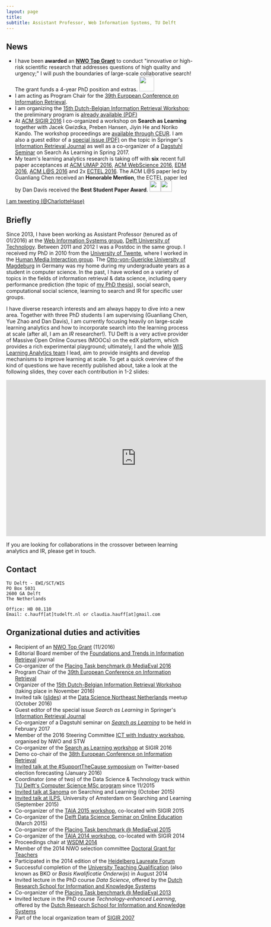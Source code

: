 ```yaml
---
layout: page
title:  
subtitle: Assistant Professor, Web Information Systems, TU Delft
---
```


## News

- I have been **awarded** an [**NWO Top Grant**](http://www.nwo.nl/en/funding/our-funding-instruments/nwo/top-grants/top-grants-physical-sciences/index.html) to conduct "innovative or high-risk scientific research that addresses questions of high quality and urgency;" I will push the boundaries of large-scale collaborative search! The grant funds a 4-year PhD position and extras. <img src="../img/grant.png" height="40px">
- I am acting as Program Chair for the [39th European Conference on Information Retrieval](http://ecir2017.org/).
- I am organizing the [15th Dutch-Belgian Information Retrieval Workshop](http://dir2016.nl); the preliminary program is [already available (PDF)](https://chauff.github.io/dir2016/DIR2016_Program_v1.pdf)
- At [ACM SIGIR 2016](http://sigir.org/sigir2016/) I co-organized a workshop on **Search as Learning** together with Jacek Gwizdka, Preben Hansen, Jiyin He and Noriko Kando. The workshop proceedings are [available through CEUR](http://ceur-ws.org/Vol-1647/). I am also a guest editor of a [special issue (PDF)](http://chauff.github.io/sal2016/CfP_SI_Search_As_Learning.pdf) on the topic in Springer's [Information Retrieval Journal](http://link.springer.com/journal/10791) as well as a co-organizer of a [Dagstuhl Seminar](https://www.dagstuhl.de/en/program/dagstuhl-seminars/) on Search As Learning in Spring 2017.
- My team's learning analytics research is taking off with **six** recent full paper acceptances at [ACM UMAP 2016](http://www.um.org/umap2016/), [ACM WebScience 2016](http://websci16.org/), [EDM 2016](http://www.educationaldatamining.org/EDM2016/), [ACM L@S 2016](http://learningatscale.acm.org/las2016/) and 2x [ECTEL 2016](http://www.ec-tel.eu/index.php?id=732). The ACM L@S paper led by Guanliang Chen received an **Honorable Mention**, the ECTEL paper led by Dan Davis received the **Best Student Paper Award**. <img src="../img/award.png" height="30px"><img src="../img/award.png" height="30px">

<p>
 <a class="twitter-timeline"
 href="https://twitter.com/CharlotteHase"
 data-widget-id="340639437736255489"
 data-chrome="nofooter noborders transparent" data-tweet-limit="3">I am tweeting (@CharlotteHase)</a>
 <script>
						!function(d, s, id) {
							var js, fjs = d.getElementsByTagName(s)[0], p = /^http:/
									.test(d.location) ? 'http' : 'https';
							if (!d.getElementById(id)) {
								js = d.createElement(s);
								js.id = id;
								js.src = p
										+ "://platform.twitter.com/widgets.js";
								fjs.parentNode.insertBefore(js, fjs);
							}
						}(document, "script", "twitter-wjs");
 </script>
</p>

## Briefly

Since 2013, I have been working as Assistant Professor (tenured as of 01/2016) at the [Web Information Systems group](http://www.wis.ewi.tudelft.nl/),
 [Delft University of Technology](http://www.tudelft.nl/). Between 2011 and 2012 I was a Postdoc in the same group.
I received my PhD in 2010 from the [University of Twente](https://www.utwente.nl/), where I worked in the 
[Human Media Interaction group](http://hmi.ewi.utwente.nl/). 
The [Otto-von-Guericke University of Magdeburg](https://www.uni-magdeburg.de/) in Germany was 
my home during my undergraduate years as a student in computer science.
In the past, I have worked on a variety of topics in the fields of information retrieval & data science, 
including query performance prediction (the topic of [my PhD thesis](../documents/publications/thesis.pdf)), 
social search, computational social science, 
learning to search and IR for specific user groups.

I have diverse research interests and am always happy to dive into a new area. Together with three PhD students 
I am supervising (Guanliang Chen, Yue Zhao and Dan Davis), I am currently focusing heavily on large-scale learning analytics and how to incorporate search into the learning process at scale (after all, I am an *IR* researcher!). TU Delft is a very active provider of Massive Open Online Courses (MOOCs) on the edX platform, which provides a rich experimental playground; ultimately, I and the whole [WIS Learning Analytics team](http://www.wis.ewi.tudelft.nl/projects/learning-analytics/) I lead, aim to provide insights and develop mechanisms to improve learning at scale. To get a quick overview of the kind of questions we have recently published about, take a look at the following slides, they cover each contribution in 1-2 slides:

<iframe src="https://docs.google.com/presentation/d/1hJZjzxAhidTjaUiaW_cW57nGpESHK0yd-eMUcYW6QwM/embed?start=false&loop=false&delayms=3000" frameborder="0" width="700" height="422" allowfullscreen="true" mozallowfullscreen="true" webkitallowfullscreen="true"></iframe>


If you are looking for collaborations in the crossover between learning analytics and IR, please get in touch.

## Contact

```
TU Delft - EWI/SCT/WIS
PO Box 5031
2600 GA Delft
The Netherlands

Office: HB 08.110
Email: c.hauff[at]tudelft.nl or claudia.hauff[at]gmail.com
```

## Organizational duties and activities
- Recipient of an [NWO Top Grant](http://www.nwo.nl/en/funding/our-funding-instruments/nwo/top-grants/top-grants-physical-sciences/index.html) (11/2016)
- Editorial Board member of the [Foundations and Trends in Information Retrieval](http://www.nowpublishers.com/INR) journal 
- Co-organizer of the [Placing Task benchmark @ MediaEval 2016](http://www.multimediaeval.org/mediaeval2016/placing/)
- Program Chair of the [39th European Conference on Information Retrieval](http://ecir2017.org)
- Organizer of the [15th Dutch-Belgian Information Retrieval Workshop](http://dir2016.nl) (taking place in November 2016)
- Invited talk ([slides](http://www.slideshare.net/chauff/largescale-learning-analytics-at-tu-delft)) at the [Data Science Northeast Netherlands](http://www.meetup.com/Data-Science-Northeast-Netherlands/) meetup (October 2016)
- Guest editor of the special issue *Search as Learning* in Springer's [Information Retrieval Journal](http://link.springer.com/journal/10791)
- Co-organizer of a Dagstuhl seminar on [*Search as Learning*](http://www.dagstuhl.de/en/program/calendar/semhp/?semnr=17092) to be held in February 2017
- Member of the 2016 Steering Committee [ICT with Industry workshop](http://www.nwo.nl/over-nwo/organisatie/nwo-onderdelen/ew/bijeenkomsten/ict+with+industry+workshop), organised by NWO and STW
- Co-organizer of the [Search as Learning workshop](http://chauff.github.io/sal2016/) at SIGIR 2016
- Demo co-chair of the [38th European Conference on Information Retrieval](http://ecir2016.dei.unipd.it/)
- [Invited talk at the #SupportTheCause symposium](http://supportthecause.nl/) on Twitter-based election forecasting (January 2016)
- Coordinator (one of two) of the Data Science & Technology track within [TU Delft's Computer Science MSc program](http://www.tudelft.nl/studeren/masteropl/masteropleidingen/computer-science/) since 11/2015
- [Invited talk at Sanoma](https://www.youtube.com/watch?v=22ncUHW2GnI) on Searching and Learning (October 2015)
- [Invited talk at ILPS](http://ilps.science.uva.nl/invited-talk-by-claudia-hauff/), University of Amsterdam on Searching and Learning (September 2015)
- Co-organizer of the [TAIA 2015 workshop](http://research.microsoft.com/en-us/people/milads/taia2015.aspx), co-located with SIGIR 2015
- Co-organizer of the [Delft Data Science Seminar on Online Education](http://www.delftdatascience.tudelft.nl/about-dds/dds-online-education/) (March 2015)
- Co-organizer of the [Placing Task benchmark @ MediaEval 2015](http://www.multimediaeval.org/mediaeval2015/placing2015/)
- Co-organizer of the [TAIA 2014 workshop](http://research.microsoft.com/en-us/people/milads/taia2014.aspx), co-located with SIGIR 2014
- Proceedings chair at [WSDM 2014](http://www.wsdm-conference.org/2014/organizing-committee/)
- Member of the 2014 NWO selection committee [Doctoral Grant for Teachers](http://www.nwo.nl/en/funding/our-funding-instruments/nwo/doctoral-grant-for-teachers/doctoral-grant-for-teachers.html)
- Participated in the 2014 edition of the [Heidelberg Laureate Forum](http://www.heidelberg-laureate-forum.org/)
- Successful completion of the [University Teaching Qualification](https://intranet.tudelft.nl/en/targeted-info/education/educational-improvements/oc-focus-centre-for-expertise-in-education/courses/utq/) (also known as BKO or *Basis Kwalificatie Onderwijs*) in August 2014
- Invited lecture in the PhD course *Data Science*, offered by the [Dutch Research School for Information and Knowledge Systems](http://www.siks.nl/Data-Science-2014.php)
- Co-organizer of the [Placing Task benchmark @ MediaEval 2013](http://www.multimediaeval.org/mediaeval2013/placing2013/)
- Invited lecture in the PhD course *Technology-enhanced Learning*, offered by the [Dutch Research School for Information and Knowledge Systems](http://www.siks.nl/EL2012.php)
- Part of the local organization team of [SIGIR 2007](http://www.sigir.org/sigir2007/organisers.html)
